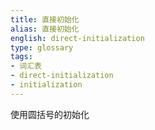 ```yaml
---
title: 直接初始化
alias: 直接初始化
english: direct-initialization
type: glossary
tags:
- 词汇表
- direct-initialization
- initialization
---
```


使用圆括号的初始化
